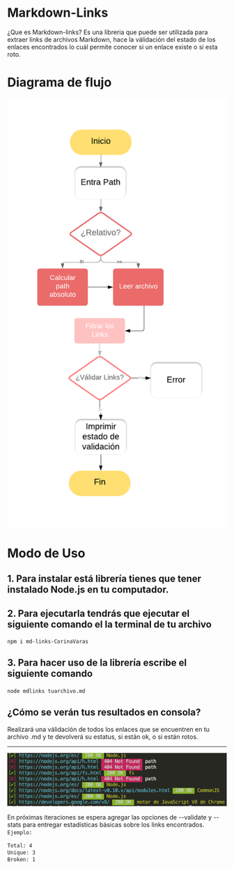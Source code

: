 # Markdown-Links
¿Que es Markdown-links? Es una libreria que puede ser utilizada para extraer links de archivos Markdown, hace la válidación del estado de los enlaces encontrados lo cuál permite conocer si un enlace existe o si esta roto.

# Diagrama de flujo 
![md-links](img/mdLinks.png)

# Modo de Uso
## 1. Para instalar está librería tienes que tener instalado Node.js en tu computador.
## 2. Para ejecutarla tendrás que ejecutar el siguiente comando el la terminal de tu archivo
`npm i md-links-CorinaVaras`
## 3. Para hacer uso de la librería escribe el siguiente comando
`node mdlinks tuarchivo.md`

## ¿Cómo se verán tus resultados en consola?
Realizará una válidación de todos los enlaces que se encuentren en tu archivo .md y te devolverá su estatus, si están ok, o si están rotos.
***
![md-links](img/result.png)


En próximas iteraciones se espera agregar las opciones de --validate y --stats para entregar estadísticas básicas sobre los links encontrados.
`Ejemplo:`
```
Total: 4
Unique: 3
Broken: 1
```









